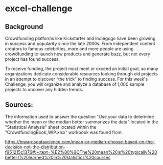 # excel-challenge
## Background

Crowdfunding platforms like Kickstarter and Indiegogo have been growing in success and popularity since the late 2000s. From independent content creators to famous celebrities, more and more people are using crowdfunding to launch new products and generate buzz, but not every project has found success.

To receive funding, the project must meet or exceed an initial goal, so many organizations dedicate considerable resources looking through old projects in an attempt to discover “the trick” to finding success. For this week's Challenge, you will organize and analyze a database of 1,000 sample projects to uncover any hidden trends.

## Sources:

The information used to answer the question "Use your data to determine whether the mean or the median better summarizes the data" located in the "Statistical Analysis" sheet located within the "CrowdfundingBook_WIP.xlsx" workbook was found from:

https://towardsdatascience.com/mean-or-median-choose-based-on-the-decision-not-the-distribution-f951215c1376#:~:text=%E2%80%9CThe%20mean%20is%20typically%20better,I%20learned%20in%20statistics%20courses

